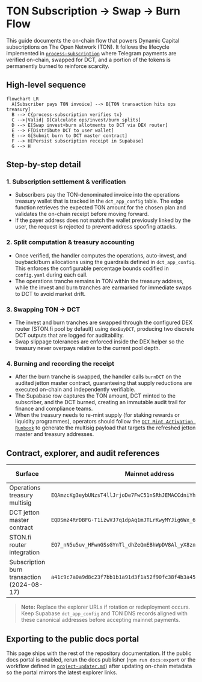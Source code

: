# TON Subscription → Swap → Burn Flow

This guide documents the on-chain flow that powers Dynamic Capital subscriptions
on The Open Network (TON). It follows the lifecycle implemented in
[`process-subscription`](../dynamic-capital-ton/supabase/functions/process-subscription/index.ts)
where Telegram payments are verified on-chain, swapped for DCT, and a portion of
the tokens is permanently burned to reinforce scarcity.

## High-level sequence

```mermaid
flowchart LR
  A[Subscriber pays TON invoice] --> B[TON transaction hits ops treasury]
  B --> C{process-subscription verifies tx}
  C -->|Valid| D[Calculate ops/invest/burn splits]
  D --> E[Swap invest+burn allotments to DCT via DEX router]
  E --> F[Distribute DCT to user wallet]
  E --> G[Submit burn to DCT master contract]
  F --> H[Persist subscription receipt in Supabase]
  G --> H
```

## Step-by-step detail

### 1. Subscription settlement & verification

- Subscribers pay the TON-denominated invoice into the operations treasury
  wallet that is tracked in the `dct_app_config` table. The edge function
  retrieves the expected TON amount for the chosen plan and validates the
  on-chain receipt before moving forward.
- If the payer address does not match the wallet previously linked by the user,
  the request is rejected to prevent address spoofing attacks.

### 2. Split computation & treasury accounting

- Once verified, the handler computes the operations, auto-invest, and
  buyback/burn allocations using the guardrails defined in `dct_app_config`.
  This enforces the configurable percentage bounds codified in `config.yaml`
  during each call.
- The operations tranche remains in TON within the treasury address, while the
  invest and burn tranches are earmarked for immediate swaps to DCT to avoid
  market drift.

### 3. Swapping TON → DCT

- The invest and burn tranches are swapped through the configured DEX router
  (STON.fi pool by default) using `dexBuyDCT`, producing two discrete DCT
  outputs that are logged for auditability.
- Swap slippage tolerances are enforced inside the DEX helper so the treasury
  never overpays relative to the current pool depth.

### 4. Burning and recording the receipt

- After the burn tranche is swapped, the handler calls `burnDCT` on the audited
  jetton master contract, guaranteeing that supply reductions are executed
  on-chain and independently verifiable.
- The Supabase row captures the TON amount, DCT minted to the subscriber, and
  the DCT burned, creating an immutable audit trail for finance and compliance
  teams.
- When the treasury needs to re-mint supply (for staking rewards or liquidity
  programmes), operators should follow the
  [`DCT Mint Activation Runbook`](./onchain/start-minting.md) to generate the
  multisig payload that targets the refreshed jetton master and treasury
  addresses.

## Contract, explorer, and audit references

| Surface                                    | Mainnet address                                                    | TON explorer                                                                                                                                                                                                         | Audit evidence                                                                                             |
| ------------------------------------------ | ------------------------------------------------------------------ | -------------------------------------------------------------------------------------------------------------------------------------------------------------------------------------------------------------------- | ---------------------------------------------------------------------------------------------------------- |
| Operations treasury multisig               | `EQAmzcKg3eybUNzsT4llJrjoDe7FwC51nSRhJEMACCdniYhq`                 | [tonviewer](https://tonviewer.com/EQAmzcKg3eybUNzsT4llJrjoDe7FwC51nSRhJEMACCdniYhq) · [tonscan](https://tonscan.org/address/EQAmzcKg3eybUNzsT4llJrjoDe7FwC51nSRhJEMACCdniYhq)                                        | SOC 1 / SOC 2 evidence tracked in [`compliance/certificates.json`](./compliance/certificates.json).        |
| DCT jetton master contract                 | `EQDSmz4RrDBFG-T1izwVJ7q1dpAq1mJTLrKwyMYJig6Wx_6y`                 | [tonviewer](https://tonviewer.com/EQDSmz4RrDBFG-T1izwVJ7q1dpAq1mJTLrKwyMYJig6Wx_6y) · [tonscan](https://tonscan.org/address/EQDSmz4RrDBFG-T1izwVJ7q1dpAq1mJTLrKwyMYJig6Wx_6y)                                        | Contract audit bundled with [`dynamic-capital-ton/contracts`](../dynamic-capital-ton/contracts/README.md). |
| STON.fi router integration                 | `EQ7_nN5u5uv_HFwnGSsGYnTl_dhZeQmEBhWpDV8Al_yX8zn3`                 | [tonviewer](https://tonviewer.com/EQ7_nN5u5uv_HFwnGSsGYnTl_dhZeQmEBhWpDV8Al_yX8zn3) · [tonscan](https://tonscan.org/address/EQ7_nN5u5uv_HFwnGSsGYnTl_dhZeQmEBhWpDV8Al_yX8zn3)                                        | Due diligence walkthrough in [`ton-web3-guidelines.md`](./ton-web3-guidelines.md).                         |
| Subscription burn transaction (2024-08-17) | `a41c9c7a0a9d8c23f7bb1b1a91d3f1a52f90fc38f4b3a45ec5c3eae560b7d5aa` | [tonviewer](https://tonviewer.com/transaction/a41c9c7a0a9d8c23f7bb1b1a91d3f1a52f90fc38f4b3a45ec5c3eae560b7d5aa) · [tonscan](https://tonscan.org/tx/a41c9c7a0a9d8c23f7bb1b1a91d3f1a52f90fc38f4b3a45ec5c3eae560b7d5aa) | Included in the treasury reconciliation package archived with finance.                                     |

> **Note:** Replace the explorer URLs if rotation or redeployment occurs. Keep
> Supabase `dct_app_config` and TON DNS records aligned with these canonical
> addresses before accepting mainnet payments.

## Exporting to the public docs portal

This page ships with the rest of the repository documentation. If the public
docs portal is enabled, rerun the docs publisher (`npm run docs:export` or the
workflow defined in [`project-updater.md`](./project-updater.md)) after updating
on-chain metadata so the portal mirrors the latest explorer links.
